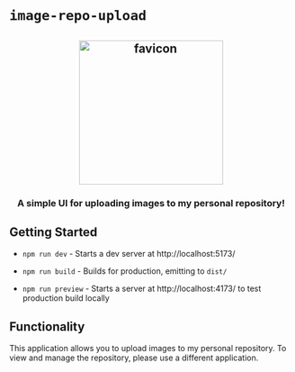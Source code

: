 # `image-repo-upload`

<h2 align="center">
  <img height="256" width="256" src="./favicon.ico" alt="favicon">
</h2>

<h3 align="center">A simple UI for uploading images to my personal repository!</h3>

## Getting Started

-   `npm run dev` - Starts a dev server at http://localhost:5173/

-   `npm run build` - Builds for production, emitting to `dist/`

-   `npm run preview` - Starts a server at http://localhost:4173/ to test production build locally

## Functionality

This application allows you to upload images to my personal repository. To view and manage the repository, please use a different application.
